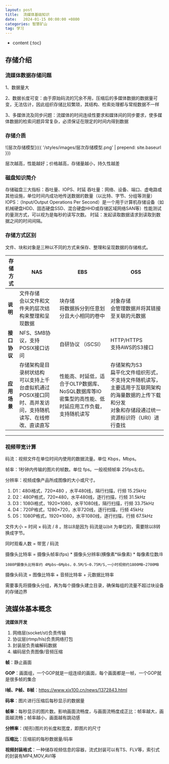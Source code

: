 ```yaml
---
layout: post
title:  流媒体基础知识
date:   2024-01-15 00:00:00 +0800
categories: 智慧矿山
tag: 学习
---
```

* content
{:toc}
## 存储介绍

### 流媒体数据存储问题

1、数据量大

2、数据长度可变：由于原始码流的冗余不用，压缩后的多媒体数据的数据量可变，无法估计，因此组织存储比较繁琐，其结构、检索处理都与常规数据不一样

3、多媒体流及同步问题：流媒体的时间连续性要求和媒体间的同步要求，使多媒体数据的检索问题异常复杂，必须保证在限定的时间内得到数据



### 存储介质

![层次存储模型]({{ '/styles/images/层次存储模型.png' | prepend: site.baseurl  }})

层次越高，性能越好；价格越高，存储量越小，持久性越差



### 磁盘知识简介

存储磁盘三大指标：吞吐量、IOPS、时延
吞吐量：网络、设备、端口、虚电路或其他设施，单位时间内成功地传送数据的数量（以比特、字节、分组等测量）
IOPS：（Input/Output Operations Per Second）是一个用于计算机存储设备（如机械硬盘HDD、固态硬盘SSD、混合硬盘HHD或存储区域网络SAN等）性能测试的量测方式，可以视为是每秒的读写次数。
时延：发起读取数据请求到读取到数据之间的时间间隔。

### 存储方式区别

文件、块和对象是三种以不同的方式来保存、整理和呈现数据的存储格式。

| 存储方式     | NAS                                                          | EBS                                                          | OSS                                                          |
| ------------ | ------------------------------------------------------------ | ------------------------------------------------------------ | ------------------------------------------------------------ |
| **说明**     | 文件存储<br />会以文件和文件夹的层次结构来整理和呈现数据     | 块存储<br />将数据拆分到任意划分且大小相同的卷中             | 对象存储<br />会管理数据并将其链接至关联的元数据             |
| **接口协议** | NFS、SMB协议，支持POSIX接口访问                              | 自研协议 （iSCSI）                                           | HTTP/HTTPS<br />支持AWS的S3接口                              |
| **应用场景** | 存储架构是目录树状结构<br />可以支持上千台虚拟机通过POSIX接口同时、高并发访问，支持随机读写、在线修改、直读直写 | 性能高、时延低，适合于OLTP数据库、NoSQL数据库等IO密集型的高性能、低时延应用工作负载，支持随机读写 | 存储架构为S3<br />扁平化文件组织形式，不支持文件随机读写，主要适用于互联网架构的海量数据的上传下载和分发<br />对象和存储段通过统一资源标识符（URI）进行查找 |



------

### 视频带宽计算

码流：视频文件在单位时间内使用的数据流量。单位 Kbps，Mbps。

帧率：1秒钟内传输的图片的帧数。单位 fps。一般视频帧率 25fps左右。

分辨率：视频成像产品所成图像的大小或尺寸。

1. D1：480i格式，720×480 ，水平480线，隔行扫描，行频 15.25kHz
2. D2：480P格式，720×480，水平480线，逐行扫描，行频 31.5kHz
3. D3：1080i格式，1920×1080，水平1080线，隔行扫描，行频 33.75kHz
4. D4：720P格式，1280×720，水平720线，逐行扫描，行频 45kHz
5. D5：1080P格式，1920×1080，水平1080线，逐行扫描，行频 67.5kHz

文件大小 = 时间 × 码流 / 8  。除以8是因为 码流是以bit 为单位的，需要除以8转换成字节。

同时观看人数 = 带宽 / 码流 

摄像头比特率 = 摄像头帧率(fps) * 摄像头分辨率(横像素*纵像素) * 每像素位数/8

```
1080P摄像头比特率约 4Mpbs~6Mpbs，0.5M/S~0.75M/S,一小时视频约1800MB~2700MB
```

摄像头码流 = 图像比特率 + 音频比特率 + 元数据比特率



需要事先将摄像头分组，再为每个摄像头建立目录，确保每组的流量不超过块设备的存储边界



## 流媒体基本概念

**流媒体开发**

1. 网络层(socket/st)负责传输
2. 协议层(rtmp/hls)负责网络打包
3. 封装层负责编解码数据
4. 编码层负责图像/音频压缩

**帧**：静止画面

**GOP**：画面组，一个GOP就是一组连续的画面，每个画面都是一帧，一个GOP就是很多帧的集合

**I帧、P帧、B帧**：https://www.xjx100.cn/news/1372843.html

**码率**：图片进行压缩后每秒显示的数据量

**帧率**：每秒显示的图片数。影响画面流畅度，与画面流畅度成正比：帧率越大，画面越流畅；帧率越小，画面越有跳动感

**分辨率**：(矩形)图片的长度和宽度，即图片的尺寸

**压缩比**：压缩前的每秒数据量/码率

**视频封装格式**：一种储存视频信息的容器，流式封装可以有TS、FLV等，索引式的封装有MP4,MOV,AVI等
